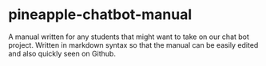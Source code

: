 # pineapple-chatbot-manual
A manual written for any students that might want to take on our chat bot project. Written in markdown syntax so that the manual can be easily edited and also quickly seen on Github.
